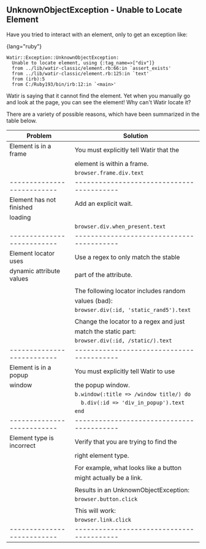 ## UnknownObjectException - Unable to Locate Element

Have you tried to interact with an element, only to get an exception like:

{lang="ruby"}
~~~~~~~~
Watir::Exception::UnknownObjectException: 
  Unable to locate element, using {:tag_name=>["div"]}
  from ../lib/watir-classic/element.rb:66:in `assert_exists'
  from ../lib/watir-classic/element.rb:125:in `text'
  from (irb):5
  from C:/Ruby193/bin/irb:12:in `<main>'
~~~~~~~~

Watir is saying that it cannot find the element. Yet when you manually go and look at the page, you can see the element! Why can't Watir locate it? 

There are a variety of possible reasons, which have been summarized in the table below.

| Problem                  | Solution                                |
|--------------------------|-----------------------------------------|
| Element is in a frame    | You must explicitly tell Watir that the |
|                          | element is within a frame.              |
|                          | `browser.frame.div.text`                |
|--------------------------|-----------------------------------------|
| Element has not finished | Add an explicit wait.                   |
| loading                  |                                         |
|                          | `browser.div.when_present.text`         |
|--------------------------|-----------------------------------------|
| Element locator uses     | Use a regex to only match the stable    |
| dynamic attribute values | part of the attribute.                  |
|                          |                                         |
|                          | The following locator includes random   |
|                          | values (bad):                           |
|                          | `browser.div(:id, 'static_rand5').text` |
|                          |                                         |
|                          | Change the locator to a regex and just  |
|                          | match the static part:                  |
|                          | `browser.div(:id, /static/).text`       |
|--------------------------|-----------------------------------------|
| Element is in a popup    | You must explicitly tell Watir to use   |
| window                   | the popup window.                       |
|                          | `b.window(:title => /window title/) do` |
|                          | `  b.div(:id => 'div_in_popup').text`   |
|                          | `end`                                   |
|--------------------------|-----------------------------------------|
| Element type is incorrect| Verify that you are trying to find the  |
|                          | right element type.                     |
|                          |                                         |
|                          | For example, what looks like a button   |
|                          | might actually be a link.               |
|                          |                                         |
|                          | Results in an UnknownObjectException:   |
|                          | `browser.button.click`                  |
|                          |                                         |
|                          | This will work:                         |
|                          | `browser.link.click`                    |
|--------------------------|-----------------------------------------|
